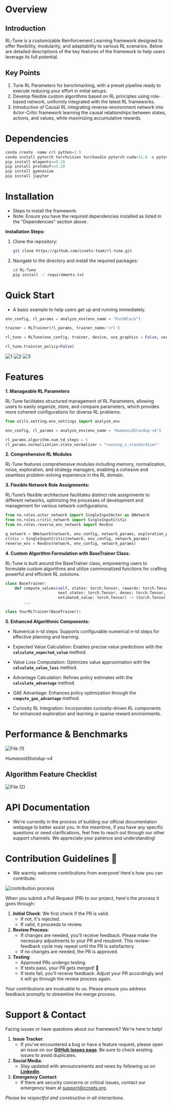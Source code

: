 # Overview

## **Introduction**

RL-Tune is a customizable Reinforcement Learning framework designed to offer flexibility, modularity, and adaptability to various RL scenarios. Below are detailed descriptions of the key features of the framework to help users leverage its full potential.

## **Key Points**

1. Tune RL Parameters for benchmarking, with a preset pipeline ready to execute reducing your effort in initial setups.
2. Develop flexible custom algorithms based on RL principles using role-based network, uniformly integrated with the latest RL frameworks.
3. Introduction of Causal RL integrating reverse-environment network into Actor-Critic framework learning the causal relationships between states, actions, and values, while maximizing accumulative rewards.

# ****Dependencies****

```python
conda create -name crl python=3.9
conda install pytorch torchvision torchaudio pytorch-cuda=11.8 -c pytorch -c nvidia
pip install mlagents==0.30
pip install protobuf==3.20
pip install gymnasium
pip install jupyter
```
# **Installation**

- Steps to install the framework.
- Note: Ensure you have the required dependencies installed as listed in the "Dependencies" section above.

**Installation Steps:**

1. Clone the repository:
    
    ```bash
    git clone https://github.com/ccnets-team/rl-tune.git
    ```
    
2. Navigate to the directory and install the required packages:
    
    ```bash
    cd RL-Tune
    pip install -r requirements.txt
    ```

# **Quick Start**

- A basic example to help users get up and running immediately.

```python
env_config, rl_params = analyze_env(env_name = "PushBlock")

trainer = RLTrainer(rl_params, trainer_name='crl')  

rl_tune = RLTune(env_config, trainer, device, use_graphics = False, use_print = False)

rl_tune.train(on_policy=False)
```
![1](https://github.com/ccnets-team/rl-tune/assets/75417171/4007a1c4-89c4-4727-bddb-4b332fb12bda)
![2](https://github.com/ccnets-team/rl-tune/assets/75417171/bfafafdd-b0f1-4210-866a-bcddfdb8953d)
![3](https://github.com/ccnets-team/rl-tune/assets/75417171/17494f60-ab20-4d93-9ca7-8ea44d6d8fd7)


# Features

**1. Manageable RL Parameters**

RL-Tune facilitates structured management of RL Parameters, allowing users to easily organize, store, and compare parameters, which provides more coherent configurations for diverse RL problems.

```python
from utils.setting.env_settings import analyze_env

env_config, rl_params = analyze_env(env_name = "HumanoidStandup-v4")

rl_params.algorithm.num_td_steps = 5
rl_params.normalization.state_normalizer = "running_z_standardizer"
```

**2. Comprehensive RL Modules**

RL-Tune features comprehensive modules including memory, normalization, noise, exploration, and strategy managers, enabling a cohesive and seamless problem-solving experience in the RL domain.

**3. Flexible Network Role Assignments:**

RL-Tune’s flexible architecture facilitates distinct role assignments to different networks, optimizing the processes of development and management for various network configurations.

```python
from nn.roles.actor_network import SingleInputActor as QNetwork
from nn.roles.critic_network import SingleInputCritic
from nn.roles.reverse_env_network import RevEnv

q_network = QNetwork(network, env_config, network_params, exploration_params)
critic = SingleInputCritic(network, env_config, network_params)
reverse_env = RevEnv(network, env_config, network_params)

```

**4. Custom Algorithm Formulation with BaseTrainer Class:**

RL-Tune is built around the BaseTrainer class, empowering users to formulate custom algorithms and utilize commonalized functions for crafting powerful and efficient RL solutions.

```python
class BaseTrainer:
    def compute_values(self, states: torch.Tensor, rewards: torch.Tensor,
                       next_states: torch.Tensor, dones: torch.Tensor,
                       estimated_value: torch.Tensor) -> (torch.Tensor, torch.Tensor):
		...

class YourRLTrainer(BaseTrainer):
```

**5. Enhanced Algorithmic Components:**
    
- Numerical n-td steps:
Supports configurable numerical n-td steps for effective planning and learning.
    
- Expected Value Calculation:
Enables precise value predictions with the **`calculate_expected_value`** method.
    
- Value Loss Computation:
Optimizes value approximation with the **`calculate_value_loss`** method.
    
- Advantage Calculation:
Refines policy estimates with the **`calculate_advantage`** method.
    
- GAE Advantage:
Enhances policy optimization through the **`compute_gae_advantage`** method.
    
- Curiosity RL Integration:
Incorporates curiosity-driven RL components for enhanced exploration and learning in sparse reward environments.

# **Performance & Benchmarks**
![File (1)](https://github.com/ccnets-team/rl-tune/assets/75417171/e94d7922-1eba-4594-886b-428573bc19c4)

*HumanoidStandup-v4*


## Algorithm Feature Checklist
![File (2)](https://github.com/ccnets-team/rl-tune/assets/75417171/41cd231e-b13c-45a9-b21e-cb4a3ae3ed15)

# **API Documentation**

- We're currently in the process of building our official documentation webpage to better assist you. In the meantime, if you have any specific questions or need clarifications, feel free to reach out through our other support channels. We appreciate your patience and understanding!

# **Contribution Guidelines 🌟**

- We warmly welcome contributions from everyone! Here's how you can contribute:

![contribution process](https://github.com/ccnets-team/rl-tune/assets/66022264/34d55b31-5825-4e31-8407-690d00a4e502)

When you submit a Pull Request (PR) to our project, here's the process it goes through:

1. **Initial Check**: We first check if the PR is valid.
    - If not, it's rejected.
    - If valid, it proceeds to review.
2. **Review Process**:
    - If changes are needed, you'll receive feedback. Please make the necessary adjustments to your PR and resubmit. This review-feedback cycle may repeat until the PR is satisfactory.
    - If no changes are needed, the PR is approved.
3. **Testing**:
    - Approved PRs undergo testing.
    - If tests pass, your PR gets merged! 🎉
    - If tests fail, you'll receive feedback. Adjust your PR accordingly and it will go through the review process again.

Your contributions are invaluable to us. Please ensure you address feedback promptly to streamline the merge process.


# **Support & Contact**

Facing issues or have questions about our framework? We're here to help!

1. **Issue Tracker**:
    - If you've encountered a bug or have a feature request, please open an issue on our **[GitHub Issues page](https://github.com/ccnets-team/rl-tune/issues)**. Be sure to check existing issues to avoid duplicates.
2. **Social Media**:
    - Stay updated with announcements and news by following us on **[LinkedIn](https://www.linkedin.com/company/ccnets)**.
3. **Emergency Contact**:
    - If there are security concerns or critical issues, contact our emergency team at support@ccnets.org.

*Please be respectful and constructive in all interactions.*
